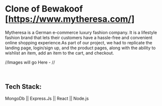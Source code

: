 # Clone of Bewakoof [https://www.mytheresa.com/]

Mytheresa is a German e-commerce luxury fashion company. It is a lifestyle fashion brand that lets their customers have a hassle-free and convenient online shopping experience.As part of our project, we had to replicate the landing page, login/sign up, and the product pages, along with the ability to wishlist an item, add an item to the cart, and checkout.

//Images will go Here -  //

<br>


## Tech Stack: 
 MongoDb || Express.Js || React || Node.js 

